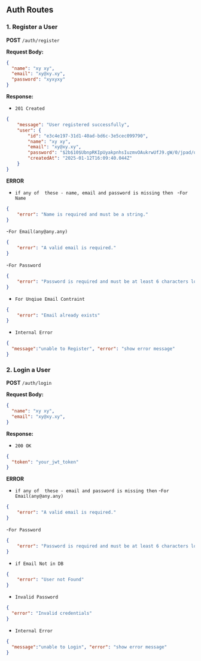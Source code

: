 
## Auth Routes

### 1. **Register a User**
**POST** `/auth/register`

**Request Body:**
```json
{
  "name": "xy xy",
  "email": "xy@xy.xy",
  "password": "xyxyxy"
}
```

**Response:**
- `201 Created`
```json
{
    "message": "User registered successfully",
    "user": {
        "id": "e3c4e197-31d1-40ad-bd6c-3e5cec099790",
        "name": "xy xy",
        "email": "xy@xy.xy",
        "password": "$2b$10$UbnpRKIpUyakpnhsIuzmvOAukrwUfJ9.gW/0/jpad/qqg31Nze1OG",
        "createdAt": "2025-01-12T16:09:40.044Z"
    }
}
```

**ERROR**
- `if any of  these - name, email and password is missing then `
-`For Name`
```json
{
    "error": "Name is required and must be a string."
}
```
-`For Email(any@any.any)`
```json
{
    "error": "A valid email is required."
}
```
-`For Password`
```json
{
    "error": "Password is required and must be at least 6 characters long."
}
```
- `For Unqiue Email Contraint`
```json
{
    "error": "Email already exists"
}
```
- `Internal Error`
```json
{
  "message":"unable to Register", "error": "show error message"
}
```


### 2. **Login a User**
**POST** `/auth/login`

**Request Body:**
```json
{
  "name": "xy xy",
  "email": "xy@xy.xy",
}
```

**Response:**
- `200 OK`
```json
{
  "token": "your_jwt_token"
}
```

**ERROR**
- `if any of  these - email and password is missing then`
-`For Email(any@any.any)`
```json
{
    "error": "A valid email is required."
}
```
-`For Password`
```json
{
    "error": "Password is required and must be at least 6 characters long."
}
```
- `if Email Not in DB`
```json
{
    "error": "User not Found"
}
```
- `Invalid Password`
```json
{
  "error": "Invalid credentials"
}
```
- `Internal Error`
```json
{
  "message":"unable to Login", "error": "show error message"
}
```




